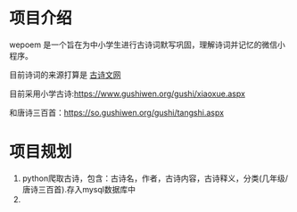 # 项目介绍
wepoem 是一个旨在为中小学生进行古诗词默写巩固，理解诗词并记忆的微信小程序。

目前诗词的来源打算是 [古诗文网](https://www.gushiwen.org/gushi)

目前采用小学古诗:https://www.gushiwen.org/gushi/xiaoxue.aspx

和唐诗三百首：https://so.gushiwen.org/gushi/tangshi.aspx


# 项目规划

1. python爬取古诗，包含：古诗名，作者，古诗内容，古诗释义，分类(几年级/唐诗三百首).存入mysql数据库中
2. 